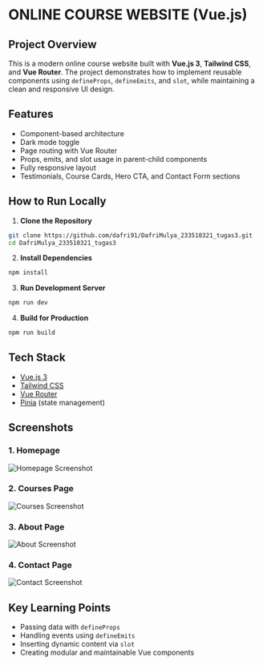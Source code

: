# ONLINE COURSE WEBSITE (Vue.js)

##  Project Overview

This is a modern online course website built with **Vue.js 3**, **Tailwind CSS**, and **Vue Router**. The project demonstrates how to implement reusable components using `defineProps`, `defineEmits`, and `slot`, while maintaining a clean and responsive UI design.

## Features

*  Component-based architecture
*  Dark mode toggle
*  Page routing with Vue Router
*  Props, emits, and slot usage in parent-child components
*  Fully responsive layout
*  Testimonials, Course Cards, Hero CTA, and Contact Form sections

##  How to Run Locally

1. **Clone the Repository**

```bash
git clone https://github.com/dafri91/DafriMulya_233510321_tugas3.git
cd DafriMulya_233510321_tugas3
```

2. **Install Dependencies**

```bash
npm install
```

3. **Run Development Server**

```bash
npm run dev
```

4. **Build for Production**

```bash
npm run build
```

##  Tech Stack

* [Vue.js 3](https://vuejs.org/)
* [Tailwind CSS](https://tailwindcss.com/)
* [Vue Router](https://router.vuejs.org/)
* [Pinia](https://pinia.vuejs.org/) (state management)

##  Screenshots
### 1. Homepage
![Homepage Screenshot](/images/screencapture-localhost-5173-2025-06-11-00_52_46.png)

### 2. Courses Page
![Courses Screenshot](/images/screencapture-localhost-5173-courses-2025-06-11-00_54_24.png)

### 3. About Page
![About Screenshot](/images/screencapture-localhost-5173-about-2025-06-11-00_54_54.png)

### 4. Contact Page
![Contact Screenshot](/images/screencapture-localhost-5173-contact-2025-06-11-00_55_24.png)



## Key Learning Points

* Passing data with `defineProps`
* Handling events using `defineEmits`
* Inserting dynamic content via `slot`
* Creating modular and maintainable Vue components


